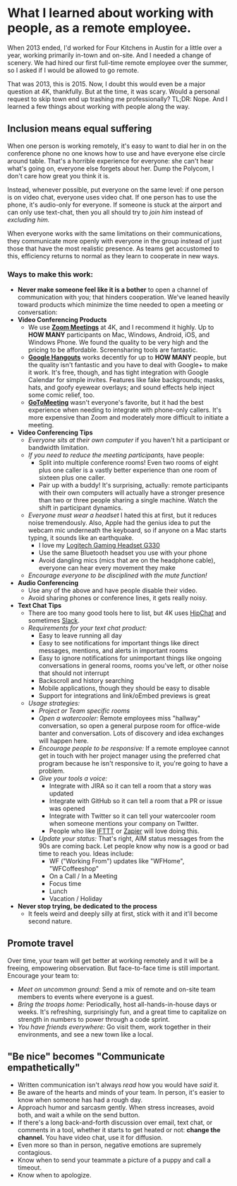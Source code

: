 # What I learned about working with people, as a remote employee.

When 2013 ended, I'd worked for Four Kitchens in Austin for a little over a
year, working primarily in-town and on-site. And I needed a change of scenery.
We had hired our first full-time remote employee over the summer, so I asked
if I would be allowed to go remote.

That was 2013, this is 2015. Now, I doubt this would even be a major question
at 4K, thankfully. But at the time, it was scary. Would a personal request to
skip town end up trashing me professionally? TL;DR: Nope. And I learned a few
things about working with people along the way.

## Inclusion means equal suffering

When one person is working remotely, it's easy to want to dial her in on the
conference phone no one knows how to use and have everyone else circle around
table. That's a horrible experience for everyone: she can't hear what's going
on, everyone else forgets about her. Dump the Polycom, I don't care how great
you think it is.

Instead, whenever possible, put everyone on the same level: if one person is on
video chat, everyone uses video chat. If one person has to use the phone, it's
audio-only for everyone. If someone is stuck at the airport and can only use
text-chat, then you all should try to _join him_ instead of _excluding him._

When everyone works with the same limitations on their communications, they
communicate more openly with everyone in the group instead of just those that
have the most realistic presence. As teams get accustomed to this, efficiency
returns to normal as they learn to cooperate in new ways.

### Ways to make this work:

- **Never make someone feel like it is a bother** to open a channel of
  communication with you; that hinders cooperation. We've leaned heavily toward
  products which minimize the time needed to open a meeting or conversation:
- **Video Conferencing Products**
  - We use **[Zoom Meetings][ZOOM]** at 4K, and I recommend it highly. Up to **HOW
    MANY** participants on Mac, Windows, Android, iOS, and Windows Phone. We
    found the quality to be very high and the pricing to be affordable.
    Screensharing tools are fantastic.
  - **[Google Hangouts][HANG]** works decently for up to **HOW MANY** people,
    but the quality isn't fantastic and you have to deal with Google+ to make it
    work. It's free, though, and has tight integration with Google Calendar for
    simple invites. Features like fake backgrounds; masks, hats, and goofy
    eyewear overlays; and sound effects help inject some comic relief, too.
  - **[GoToMeeting][GTM]** wasn't everyone's favorite, but it had the best
    experience when needing to integrate with phone-only callers. It's more
    expensive than Zoom and moderately more difficult to initiate a meeting.
- **Video Conferencing Tips**
  - _Everyone sits at their own computer_
    if you haven't hit a participant or bandwidth limitation.
  - _If you need to reduce the meeting participants,_ have people:
    - Split into multiple conference rooms!
      Even two rooms of eight plus one caller is a vastly better experience than
      one room of sixteen plus one caller.
    - Pair up with a buddy!
      It's surprising, actually: remote participants with their own computers
      will actually have a stronger presence than two or three people sharing
      a single machine. Watch the shift in participant dynamics.
  - _Everyone must wear a headset_
    I hated this at first, but it reduces noise tremendously. Also, Apple had
    the genius idea to put the webcam mic underneath the keyboard, so if anyone
    on a Mac starts typing, it sounds like an earthquake.
    - I love my [Logitech Gaming Headset G330][LGH]
    - Use the same Bluetooth headset you use with your phone
    - Avoid dangling mics (mics that are on the headphone cable), everyone can
      hear every movement they make
  - _Encourage everyone to be disciplined with the mute function!_
- **Audio Conferencing**
  - Use any of the above and have people disable their video.
  - Avoid sharing phones or conference lines, it gets really noisy.
- **Text Chat Tips**
  - There are too many good tools here to list, but 4K uses [HipChat][HC] and
    sometimes [Slack][SL].
  - _Requirements for your text chat product:_
    - Easy to leave running all day
    - Easy to see notifications for important things like direct messages,
      mentions, and alerts in important rooms
    - Easy to ignore notifications for unimportant things like ongoing
      conversations in general rooms, rooms you've left, or other noise that
      should not interrupt
    - Backscroll and history searching
    - Mobile applications, though they should be easy to disable
    - Support for integrations and link/oEmbed previews is great
  - _Usage strategies:_
    - _Project or Team specific rooms_
    - _Open a watercooler:_
      Remote employees miss "hallway" conversation, so open a general purpose
      room for office-wide banter and conversation. Lots of discovery and
      idea exchanges will happen here.
    - _Encourage people to be responsive:_
      If a remote employee cannot get in touch with her project manager using
      the preferred chat program because he isn't responsive to it, you're going
      to have a problem.
    - _Give your tools a voice:_
      - Integrate with JIRA so it can tell a room that a story was updated
      - Integrate with GitHub so it can tell a room that a PR or issue was opened
      - Integrate with Twitter so it can tell your watercooler room when someone
        mentions your company on Twitter.
      - People who like [IFTTT][] or [Zapier][Z] will love doing this.
    - _Update your status:_
      That's right, AIM status messages from the 90s are coming back. Let people
      know why now is a good or bad time to reach you. Ideas include:
      - WF ("Working From") updates like "WFHome", "WFCoffeeshop"
      - On a Call / In a Meeting
      - Focus time
      - Lunch
      - Vacation / Holiday
- **Never stop trying, be dedicated to the process**
  - It feels weird and deeply silly at first, stick with it and it'll become
    second nature.

## Promote travel

Over time, your team will get better at working remotely and it will be a
freeing, empowering observation. But face-to-face time is still important.
Encourage your team to:

- _Meet on uncommon ground:_
  Send a mix of remote and on-site team members to events where everyone is a guest.
- _Bring the troops home:_
  Periodically, host all-hands-in-house days or weeks. It's refreshing,
  surprisingly fun, and a great time to capitalize on strength in numbers to
  power through a code sprint.
- _You have friends everywhere:_
  Go visit them, work together in their environments, and see a new town like a local.

## "Be nice" becomes "Communicate empathetically"

- Written communication isn't always _read_ how you would have _said_ it.
- Be aware of the hearts and minds of your team. In person, it's easier to
  know when someone has had a rough day.
- Approach humor and sarcasm gently. When stress increases, avoid both, and
  wait a while on the send button.
- If there's a long back-and-forth discussion over email, text chat, or comments
  in a tool, whether it starts to get heated or not: **change the channel.**
  You have video chat, use it for diffusion.
- Even more so than in person, negative emotions are supremely contagious.
- Know when to send your teammate a picture of a puppy and call a timeout.
- Know when to apologize.

[ZOOM]: http://zoom.us
[HANG]: http://www.google.com/hangouts/
[GTM]: http://www.gotomeeting.com/online/customer
[LGH]: http://www.amazon.com/dp/B002I3OZB2/ref=pe_385040_30332190_TE_M3T1_ST1_dp_3
[HC]: https://www.hipchat.com/
[SL]: https://slack.com/
[IFTTT]: https://ifttt.com/
[Z]: https://zapier.com/